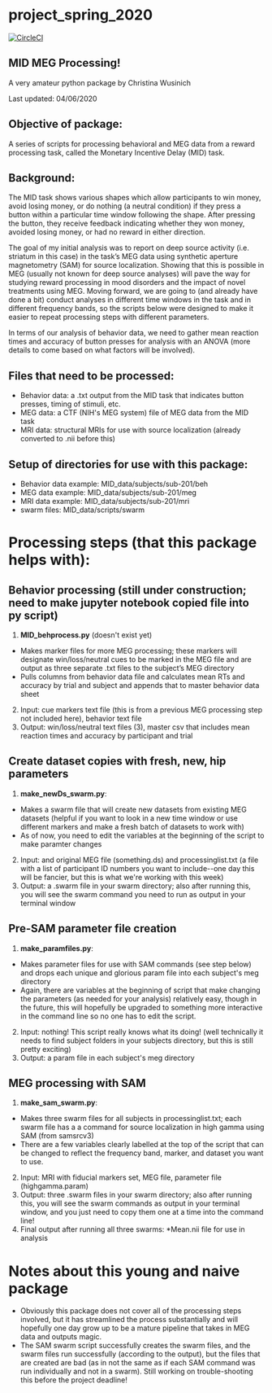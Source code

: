 # project_spring_2020

[![CircleCI](https://circleci.com/gh/biof309/project_spring_2020/tree/master.svg?style=shield)](https://circleci.com/gh/biof309/project_spring_2020/tree/master)

## MID MEG Processing!
A very amateur python package by Christina Wusinich

Last updated: 04/06/2020

## Objective of package:  
A series of scripts for processing behavioral and MEG data from a reward processing task, called the Monetary Incentive Delay (MID) task.

## Background:  
The MID task shows various shapes which allow participants to win money, avoid losing money, or do nothing (a neutral condition) if they press a button within a particular time window following the shape. After pressing the button, they receive feedback indicating whether they won money, avoided losing money, or had no reward in either direction.

The goal of my initial analysis was to report on deep source activity (i.e. striatum in this case) in the task’s MEG data using synthetic aperture magnetometry (SAM) for source localization. Showing that this is possible in MEG (usually not known for deep source analyses) will pave the way for studying reward processing in mood disorders and the impact of novel treatments using MEG. Moving forward, we are going to (and already have done a bit) conduct analyses in different time windows in the task and in different frequency bands, so the scripts below were designed to make it easier to repeat processing steps with different parameters.

In terms of our analysis of behavior data, we need to gather mean reaction times and accuracy of button presses for analysis with an ANOVA (more details to come based on what factors will be involved).

## Files that need to be processed:  
-	Behavior data: a .txt output from the MID task that indicates button presses, timing of stimuli, etc.
-	MEG data: a CTF (NIH's MEG system) file of MEG data from the MID task
-	MRI data: structural MRIs for use with source localization (already converted to .nii before this)

## Setup of directories for use with this package:
-	Behavior data example: MID_data/subjects/sub-201/beh
-	MEG data example: MID_data/subjects/sub-201/meg
-	MRI data example: MID_data/subjects/sub-201/mri
-	swarm files: MID_data/scripts/swarm


# Processing steps (that this package helps with):  

##	Behavior processing (still under construction; need to make jupyter notebook copied file into py script)
1.	**MID_behprocess.py** (doesn't exist yet)
-	Makes marker files for more MEG processing; these markers will designate win/loss/neutral cues to be marked in the MEG file and are output as three separate .txt files to the subject’s MEG directory
-	Pulls columns from behavior data file and calculates mean RTs and accuracy by trial and subject and appends that to master behavior data sheet
2.	Input: cue markers text file (this is from a previous MEG processing step not included here), behavior text file
3.	Output: win/loss/neutral text files (3), master csv that includes mean reaction times and accuracy by participant and trial

##	Create dataset copies with fresh, new, hip parameters
1.	**make_newDs_swarm.py**:
-	Makes a swarm file that will create new datasets from existing MEG datasets (helpful if you want to look in a new time window or use different markers and make a fresh batch of datasets to work with)
-	As of now, you need to edit the variables at the beginning of the script to make paramter changes
2.	Input: and original MEG file (something.ds) and processinglist.txt (a file with a list of participant ID numbers you want to include--one day this will be fancier, but this is what we're working with this week)
3.	Output: a .swarm file in your swarm directory; also after running this, you will see the swarm command you need to run as output in your terminal window

##	Pre-SAM parameter file creation
1.	**make_paramfiles.py**:
-	Makes parameter files for use with SAM commands (see step below) and drops each unique and glorious param file into each subject's meg directory
-	Again, there are variables at the beginning of script that make changing the parameters (as needed for your analysis) relatively easy, though in the future, this will hopefully be upgraded to something more interactive in the command line so no one has to edit the script.
2.	Input: nothing! This script really knows what its doing! (well technically it needs to find subject folders in your subjects directory, but this is still pretty exciting)
3.	Output: a param file in each subject's meg directory

##	MEG processing with SAM
1.	**make_sam_swarm.py**:
-	Makes three swarm files for all subjects in processinglist.txt; each swarm file has a a command for source localization in high gamma using SAM (from samsrcv3)
-	There are a few variables clearly labelled at the top of the script that can be changed to reflect the frequency band, marker, and dataset you want to use.
2.	Input: MRI with fiducial markers set, MEG file, parameter file (highgamma.param)
3.	Output: three .swarm files in your swarm directory; also after running this, you will see the swarm commands as output in your terminal window, and you just need to copy them one at a time into the command line!
4.	Final output after running all three swarms: *Mean.nii file for use in analysis


# Notes about this young and naive package
-	Obviously this package does not cover all of the processing steps involved, but it has streamlined the process substantially and will hopefully one day grow up to be a mature pipeline that takes in MEG data and outputs magic.
-	The SAM swarm script successfully creates the swarm files, and the swarm files run successfully (according to the output), but the files that are created are bad (as in not the same as if each SAM command was run individually and not in a swarm). Still working on trouble-shooting this before the project deadline!
